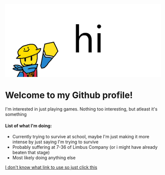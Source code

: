 <img src="hi.png" alt="hi">
<h1>Welcome to my Github profile!</h1>
<p>I'm interested in just playing games. Nothing too interesting, but atleast it's something</p>
<h4>List of what I'm doing:</h4>
<ul>
  <li>Currently trying to survive at school, maybe I'm just making it more intense by just saying I'm trying to survive</li>
  <li>Probably suffering at 7-36 of Limbus Company (or i might have already beaten that stage)</li>
  <li>Most likely doing anything else</li>
</ul><a href="https://static.wikitide.net/phightingwiki/a/ab/Sticker_time_woods_Bleeeh.png">I don't know what link to use so just click this</a>

